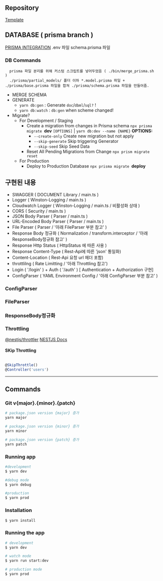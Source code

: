 ## Repository
[Template](https://github.com/caramellateam/NESTJS_BP.git)

## DATABASE ( prisma branch )

[PRISMA INTEGRATION](https://www.prisma.io/docs/guides)
.env 파일
schema.prisma 파일

### DB Commands
```
  prisma 파일 분리를 위해 커스텀 스크립트를 넣어두었음 ( ./bin/merge_prisma.sh )
  ./prisma/partial_models/ 폴더 이하 *.model.prisma 파일 + ./prisma/base.prisma 파일을 합쳐 ./prisma/schema.prisma 파일을 만들어줌.
```

- MERGE SCHEMA
- GENERATE
  - `yarn db:gen` : Generate `doc`/`dbml`/`sql?` !
  - `yarn db:watch` : `db:gen` when scheme changed!
- Migrate?
  - For Development / Staging
    - Create a migration from changes in Prisma schema
      `npx prisma migrate `**dev** `[OPTIONS]` | `yarn db:dev --name {NAME}`
      **OPTIONS:**
      - `--create-only`
        Create new migration but not apply
      - `--skip-generate`
        Skip triggering Generator
      - `--skip-seed`
        Skip Seed Data
    - Reset All Pending Migrations from Change
      `npx prism migrate reset`
  - For Production
    - Deploy to Production Database
      `npx prisma migrate `**deploy**



## 구현된 내용
- SWAGGER ( DOCUMENT Library / main.ts )
- Logger ( Winston-Logging / main.ts )
- Cloudwatch Logger ( Winston-Logging / main.ts / 비활성화 상태 )
- CORS ( Security / main.ts )
- JSON Body Parser ( Parser / main.ts )
- URL-Encoded Body Parser ( Parser / main.ts )
- File Parser ( Parser / '아래 FileParser 부분 참고' )
- Response Body 정규화 ( Normalization / transform.interceptor / '아래 ResponseBody정규화 참고' )
- Response Http Status ( HttpStatus 에 따른 사용 )
- Response Content-Type ( Rest-Api에 따른 'json' 통일화)
- Content-Location ( Rest-Api 요청 url 헤더 포함)
- throttlilng ( Rate Limitting / '아래 Throttling 참고')
- Login ( '/login' ) + Auth ( '/auth' ) [ Authentication + Authorization 구현]
- ConfigParser ( YAML Environment Config / '아래 ConfigParser 부분 참고' )



### ConfigParser


### FileParser


### ResponseBody정규화


### Throttling

[@nestjs/throttler](https://github.com/nestjs/throttler)
[NESTJS Docs](https://docs.nestjs.com/security/rate-limiting)

#### SKip Throttling
```typescript

@SkipThrottle()
@Controller('users')

```




---

## Commands

### Git v{major}.{minor}.{patch}
```bash
# package.json version {major} 증가
yarn major

# package.json version {minor} 증가
yarn minor

# package.json version {patch} 증가
yarn patch

```


### Running app
```bash
#development
$ yarn dev

#debug mode
$ yarn debug

#production
$ yarn prod

```


### Installation

```bash
$ yarn install
```

### Running the app
```bash
# development
$ yarn dev

# watch mode
$ yarn run start:dev

# production mode
$ yarn prod
```

